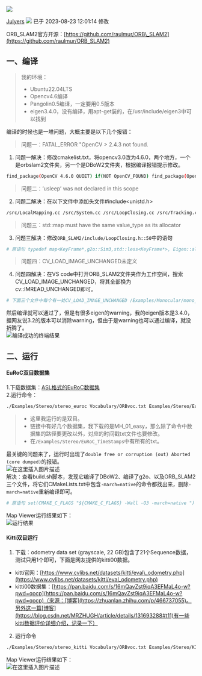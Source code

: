 ![](https://csdnimg.cn/release/blogv2/dist/pc/img/original.png)

[Julyers](https://blog.csdn.net/weixin_41631106 "Julyers") ![](https://csdnimg.cn/release/blogv2/dist/pc/img/newUpTime2.png) 已于 2023-08-23 12:01:14 修改

ORB\_SLAM2官方开源：[https://github.com/raulmur/ORB\_SLAM2](https://github.com/raulmur/ORB_SLAM2)

## 一、编译

> 我的环境：
> 
> -   Ubuntu22.04LTS
> -   Opencv4.6编译
> -   Pangolin0.5编译，一定要用0.5版本
> -   eigen3.4.0，没有编译，用apt-get装的，在/usr/include/eigen3中可以找到

编译的时候也是一堆问题，大概主要是以下几个报错：

> 问题一：FATAL\_ERROR "OpenCV > 2.4.3 not found.

1.  问题一解决：修改cmakelist.txt，将opencv3.0改为4.6.0，两个地方，一个是orbslam2文件夹，另一个是DBoW2文件夹，根据编译报错提示修改。

```bash
find_package(OpenCV 4.6.0 QUIET) if(NOT OpenCV_FOUND) find_package(OpenCV 2.4.3 QUIET) if(NOT OpenCV_FOUND) message(FATAL_ERROR "OpenCV > 2.4.3 not found.") endif() endif()
```

> 问题二：‘usleep’ was not declared in this scope

2.  问题二解决：在以下文件中添加头文件#include<unistd.h>

```bash
/src/LocalMapping.cc /src/System.cc /src/LoopClosing.cc /src/Tracking.cc /src/Viewer.cc /Examples/Monocular/mono_tum.cc /Examples/Monocular/mono_kitti.cc /Examples/Monocular/mono_euroc.cc /Examples/RGB-D/rgbd_tum.cc /Examples/Stereo/stereo_kitti.cc /Examples/Stereo/stereo_euroc.cc
```

> 问题三：std::map must have the same value\_type as its allocator

3.  问题三解决：修改`ORB_SLAM2/include/LoopClosing.h::50`中的语句

```bash
# 原语句 typedef map<KeyFrame*,g2o::Sim3,std::less<KeyFrame*>, Eigen::aligned_allocator<std::pair<const KeyFrame*, g2o::Sim3> > > KeyFrameAndPose; # 修改成如下 typedef map<KeyFrame*,g2o::Sim3,std::less<KeyFrame*>, Eigen::aligned_allocator<std::pair<KeyFrame* const, g2o::Sim3> > > KeyFrameAndPose;
```

> 问题四：CV\_LOAD\_IMAGE\_UNCHANGED未定义

4.  问题四解决：在VS code中打开ORB\_SLAM2文件夹作为工作空间，搜索CV\_LOAD\_IMAGE\_UNCHANGED，将其全部换为cv::IMREAD\_UNCHANGED即可。

```bash
# 下面三个文件中每个有一处CV_LOAD_IMAGE_UNCHANGED /Examples/Monocular/mono_euroc.cc /Examples/Monocular/mono_kitti.cc /Examples/Monocular/mono_tum.cc # 下面三个文件中每个有两处CV_LOAD_IMAGE_UNCHANGED /Examples/RGB-D/rgbd_tum.cc /Examples/Stereo/stereo_euroc.cc /Examples/Stereo/stereo_kitti.cc
```

然后编译就可以通过了，但是有很多eigen的warning，我的eigen版本是3.4.0，据网友说3.2的版本可以消除warning，但由于是warning也可以通过编译，就没折腾了。  
![编译成功的终端结果](https://img-blog.csdnimg.cn/5001ff9f364549a49fbda3b0565ec5dd.png)

## 二、运行

#### EuRoC双目数据集

1.下载数据集：[ASL格式的EuRoC数据集](https://projects.asl.ethz.ch/datasets/doku.php?id=kmavvisualinertialdatasets#downloads)  
2.运行命令：

```bash
./Examples/Stereo/stereo_euroc Vocabulary/ORBvoc.txt Examples/Stereo/EuRoC.yaml /home/juling/Documents/data/MH_01_easy/mav0/cam0/data /home/juling/Documents/data/MH_01_easy/mav0/cam1/data Examples/Stereo/EuRoC_TimeStamps/MH01.txt
```

> -   这里我运行的是双目。
> -   链接中有好几个数据集，我下载的是MH\_01\_easy，那么除了命令中数据集的路径要更改以外，对应的时间戳txt文件也要修改。
> -   在`/Examples/Stereo/EuRoC_TimeStamps`中有所有的txt。

最关键的问题来了，运行时出现了`double free or corruption (out) Aborted (core dumped)`的报错。  
![在这里插入图片描述](https://img-blog.csdnimg.cn/bd74a9d1638640ad90569376e3df98ce.png)  
解决：查看build.sh脚本，发现它编译了DBoW2、编译了g2o、以及ORB\_SLAM2三个文件，将它们CMakeLists.txt中包含`-march=native`的命令都找出来，删除`-march=native`重新编译即可。

```bash
# 原语句 set(CMAKE_C_FLAGS "${CMAKE_C_FLAGS} -Wall -O3 -march=native ") set(CMAKE_CXX_FLAGS "${CMAKE_CXX_FLAGS} -Wall -O3 -march=native") # 修改语句 set(CMAKE_C_FLAGS "${CMAKE_C_FLAGS} -Wall -O3") set(CMAKE_CXX_FLAGS "${CMAKE_CXX_FLAGS} -Wall -O3")
```

Map Viewer运行结果如下：  
![运行结果](https://img-blog.csdnimg.cn/b0195fa6013d46efa56bd86dd899543d.png)

#### Kitti双目运行

1.  下载：odometry data set (grayscale, 22 GB)包含了21个Sequence数据，测试只用1个即可，下面是网友提供的kitti00数据。

-   kitti官网：[https://www.cvlibs.net/datasets/kitti/eval\_odometry.php](https://www.cvlibs.net/datasets/kitti/eval_odometry.php)
-   kitti00数据集：[https://pan.baidu.com/s/16mQavZst9iqA3EFMaL4o-w?pwd=qocp](https://pan.baidu.com/s/16mQavZst9iqA3EFMaL4o-w?pwd=qocp)（来源：[博客](https://zhuanlan.zhihu.com/p/466737055)。另外这一篇[博客](https://blog.csdn.net/MRZHUGH/article/details/131693288#t11)有一些kitti数据评价详细介绍，记录一下）

2.  运行命令

```bash
./Examples/Stereo/stereo_kitti Vocabulary/ORBvoc.txt Examples/Stereo/KITTI00-02.yaml /home/juling/Documents/data/kitti00/dataset/sequences/00/
```

Map Viewer运行结果如下：  
![在这里插入图片描述](https://img-blog.csdnimg.cn/98226ef1267a4325a9673b87407852f3.png)